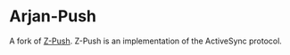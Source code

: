 # Arjan-Push

A fork of [Z-Push](http://z-push.sourceforge.net/). Z-Push is an implementation of the ActiveSync protocol.